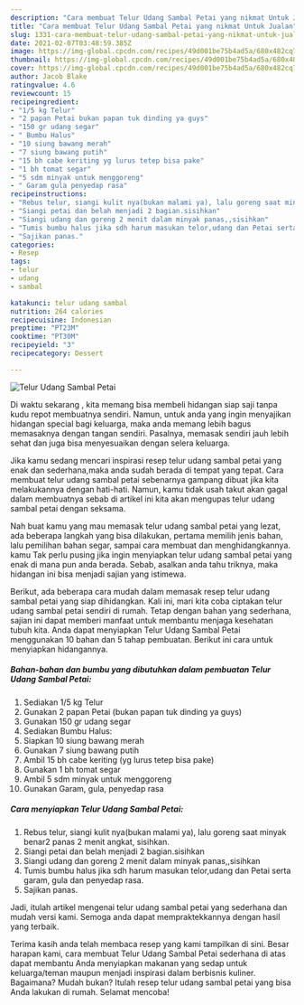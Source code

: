 ```yaml
---
description: "Cara membuat Telur Udang Sambal Petai yang nikmat Untuk Jualan"
title: "Cara membuat Telur Udang Sambal Petai yang nikmat Untuk Jualan"
slug: 1331-cara-membuat-telur-udang-sambal-petai-yang-nikmat-untuk-jualan
date: 2021-02-07T03:48:59.385Z
image: https://img-global.cpcdn.com/recipes/49d001be75b4ad5a/680x482cq70/telur-udang-sambal-petai-foto-resep-utama.jpg
thumbnail: https://img-global.cpcdn.com/recipes/49d001be75b4ad5a/680x482cq70/telur-udang-sambal-petai-foto-resep-utama.jpg
cover: https://img-global.cpcdn.com/recipes/49d001be75b4ad5a/680x482cq70/telur-udang-sambal-petai-foto-resep-utama.jpg
author: Jacob Blake
ratingvalue: 4.6
reviewcount: 15
recipeingredient:
- "1/5 kg Telur"
- "2 papan Petai bukan papan tuk dinding ya guys"
- "150 gr udang segar"
- " Bumbu Halus"
- "10 siung bawang merah"
- "7 siung bawang putih"
- "15 bh cabe keriting yg lurus tetep bisa pake"
- "1 bh tomat segar"
- "5 sdm minyak untuk menggoreng"
- " Garam gula penyedap rasa"
recipeinstructions:
- "Rebus telur, siangi kulit nya(bukan malami ya), lalu goreng saat minyak benar2 panas 2 menit angkat, sisihkan."
- "Siangi petai dan belah menjadi 2 bagian.sisihkan"
- "Siangi udang dan goreng 2 menit dalam minyak panas,,sisihkan"
- "Tumis bumbu halus jika sdh harum masukan telor,udang dan Petai serta garam, gula dan penyedap rasa."
- "Sajikan panas."
categories:
- Resep
tags:
- telur
- udang
- sambal

katakunci: telur udang sambal 
nutrition: 264 calories
recipecuisine: Indonesian
preptime: "PT23M"
cooktime: "PT30M"
recipeyield: "3"
recipecategory: Dessert

---
```



![Telur Udang Sambal Petai](https://img-global.cpcdn.com/recipes/49d001be75b4ad5a/680x482cq70/telur-udang-sambal-petai-foto-resep-utama.jpg)

Di waktu  sekarang , kita memang bisa membeli hidangan siap saji tanpa kudu repot membuatnya sendiri. Namun, untuk anda yang ingin menyajikan hidangan special bagi keluarga, maka anda memang lebih bagus memasaknya dengan tangan sendiri. Pasalnya, memasak sendiri jauh lebih sehat dan juga bisa menyesuaikan dengan selera keluarga.

Jika kamu sedang mencari inspirasi resep telur udang sambal petai yang enak dan sederhana,maka anda sudah berada di tempat yang tepat. Cara membuat telur udang sambal petai  sebenarnya gampang dibuat jika kita melakukannya dengan hati-hati. Namun, kamu tidak usah takut akan gagal dalam membuatnya 
sebab di artikel ini kita akan mengupas telur udang sambal petai dengan seksama.  



Nah buat kamu yang mau memasak telur udang sambal petai yang lezat, ada beberapa langkah yang bisa dilakukan, pertama memilih jenis bahan, lalu pemilihan bahan segar, sampai cara membuat dan menghidangkannya. kamu Tak perlu pusing jika ingin menyiapkan telur udang sambal petai yang enak di mana pun anda berada. Sebab, asalkan anda  tahu triknya, maka hidangan ini bisa menjadi sajian yang istimewa.

Berikut, ada beberapa cara mudah dalam memasak resep telur udang sambal petai yang siap dihidangkan. Kali ini, mari kita coba ciptakan telur udang sambal petai sendiri di rumah. Tetap dengan bahan yang sederhana, sajian ini dapat memberi manfaat untuk membantu menjaga kesehatan tubuh kita. Anda dapat menyiapkan Telur Udang Sambal Petai menggunakan 10 bahan dan 5 tahap pembuatan. Berikut ini cara untuk menyiapkan hidangannya.

<!--inarticleads1-->

##### Bahan-bahan dan bumbu yang dibutuhkan dalam pembuatan Telur Udang Sambal Petai:

1. Sediakan 1/5 kg Telur
1. Gunakan 2 papan Petai (bukan papan tuk dinding ya guys)
1. Gunakan 150 gr udang segar
1. Sediakan  Bumbu Halus:
1. Siapkan 10 siung bawang merah
1. Gunakan 7 siung bawang putih
1. Ambil 15 bh cabe keriting (yg lurus tetep bisa pake)
1. Gunakan 1 bh tomat segar
1. Ambil 5 sdm minyak untuk menggoreng
1. Gunakan  Garam, gula, penyedap rasa




<!--inarticleads2-->

##### Cara menyiapkan Telur Udang Sambal Petai:

1. Rebus telur, siangi kulit nya(bukan malami ya), lalu goreng saat minyak benar2 panas 2 menit angkat, sisihkan.
1. Siangi petai dan belah menjadi 2 bagian.sisihkan
1. Siangi udang dan goreng 2 menit dalam minyak panas,,sisihkan
1. Tumis bumbu halus jika sdh harum masukan telor,udang dan Petai serta garam, gula dan penyedap rasa.
1. Sajikan panas.




Jadi, itulah artikel mengenai  telur udang sambal petai  yang sederhana dan mudah versi kami. Semoga anda dapat mempraktekkannya dengan hasil yang terbaik. 

Terima kasih anda telah membaca resep yang kami tampilkan di sini. Besar harapan kami, cara membuat  Telur Udang Sambal Petai sederhana di atas dapat membantu Anda menyiapkan makanan yang sedap untuk keluarga/teman maupun menjadi inspirasi dalam berbisnis kuliner. Bagaimana? Mudah bukan? Itulah resep telur udang sambal petai yang bisa Anda lakukan di rumah. Selamat mencoba!

